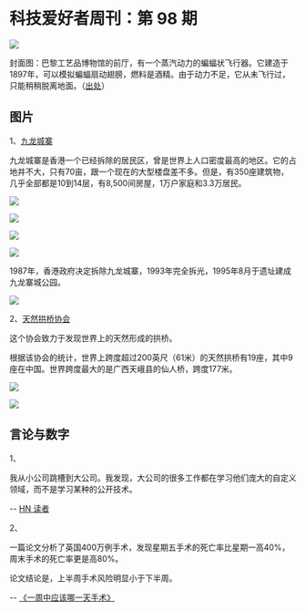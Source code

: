 # 科技爱好者周刊：第 98 期

![](https://www.wangbase.com/blogimg/asset/202002/bg2020020201.jpg)

封面图：巴黎工艺品博物馆的前厅，有一个蒸汽动力的蝙蝠状飞行器。它建造于1897年，可以模拟蝙蝠扇动翅膀，燃料是酒精。由于动力不足，它从未飞行过，只能稍稍脱离地面。（[出处](https://www.smithsonianmag.com/travel/best-little-museum-you-never-visited-180956025/)）

## 图片

1、[九龙城寨](https://www.atlasobscura.com/articles/kowloon-walled-city)

九龙城寨是香港一个已经拆除的居民区，曾是世界上人口密度最高的地区。它的占地并不大，只有70亩，跟一个现在的大型楼盘差不多。但是，有350座建筑物，几乎全部都是10到14层，有8,500间房屋，1万户家庭和3.3万居民。

![](https://www.wangbase.com/blogimg/asset/202001/bg2020011003.jpg)

![](https://www.wangbase.com/blogimg/asset/202001/bg2020011001.jpg)

![](https://www.wangbase.com/blogimg/asset/202001/bg2020011004.jpg)

![](https://www.wangbase.com/blogimg/asset/202001/bg2020011002.jpg)

1987年，香港政府决定拆除九龙城寨，1993年完全拆光，1995年8月于遗址建成九龙寨城公园。

![](https://www.wangbase.com/blogimg/asset/202001/bg2020011005.jpg)

2、[天然拱桥协会](https://www.naturalarches.org/big9.htm)

这个协会致力于发现世界上的天然形成的拱桥。

根据该协会的统计，世界上跨度超过200英尺（61米）的天然拱桥有19座，其中9座在中国。世界跨度最大的是广西天峨县的仙人桥，跨度177米。

![](https://www.wangbase.com/blogimg/asset/202002/bg2020020202.jpg)

![](https://www.wangbase.com/blogimg/asset/202002/bg2020020203.jpg)

## 言论与数字

1、

我从小公司跳槽到大公司。我发现，大公司的很多工作都在学习他们庞大的自定义领域，而不是学习某种的公开技术。

-- [HN 读者](https://news.ycombinator.com/item?id=21982577)

2、

一篇论文分析了英国400万例手术，发现星期五手术的死亡率比星期一高40%，周末手术的死亡率更是高80%。

论文结论是，上半周手术风险明显小于下半周。

-- [《一周中应该哪一天手术》](https://www.bmj.com/content/346/bmj.f2424)
